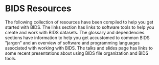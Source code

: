 # BIDS Resources

The following collection of resources have been compiled to help you get started with BIDS. 
The links section has links to software tools to help you create and work with BIDS datasets. 
The glossary and dependencies sections have information to help you get accustomed to common BIDS "jargon" and an overview of software and programming languages associated with working with BIDS.
The talks and slides page has links to some recent presentations about using BIDS file organization and BIDS tools. 
